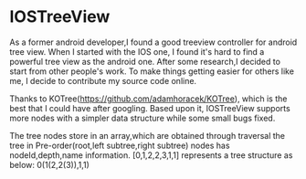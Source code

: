 IOSTreeView
===========

As a former android developer,I found a good treeview controller for android tree view. When I started with the IOS one, I found it's hard to find a powerful tree view as the android one. After some research,I decided to start from other people's work. To make things getting easier for others like me, I decide to contribute my source code online.

Thanks to KOTree(https://github.com/adamhoracek/KOTree), which is the best that I could have after googling. Based upon it, IOSTreeView supports more nodes with a simpler data structure while some small bugs fixed.  

The tree nodes store in an array,which are obtained through traversal the tree in Pre-order(root,left subtree,right subtree)
nodes has nodeId,depth,name information. [0,1,2,2,3,1,1] represents a tree structure as below: 0(1(2,2(3)),1,1) 


  
